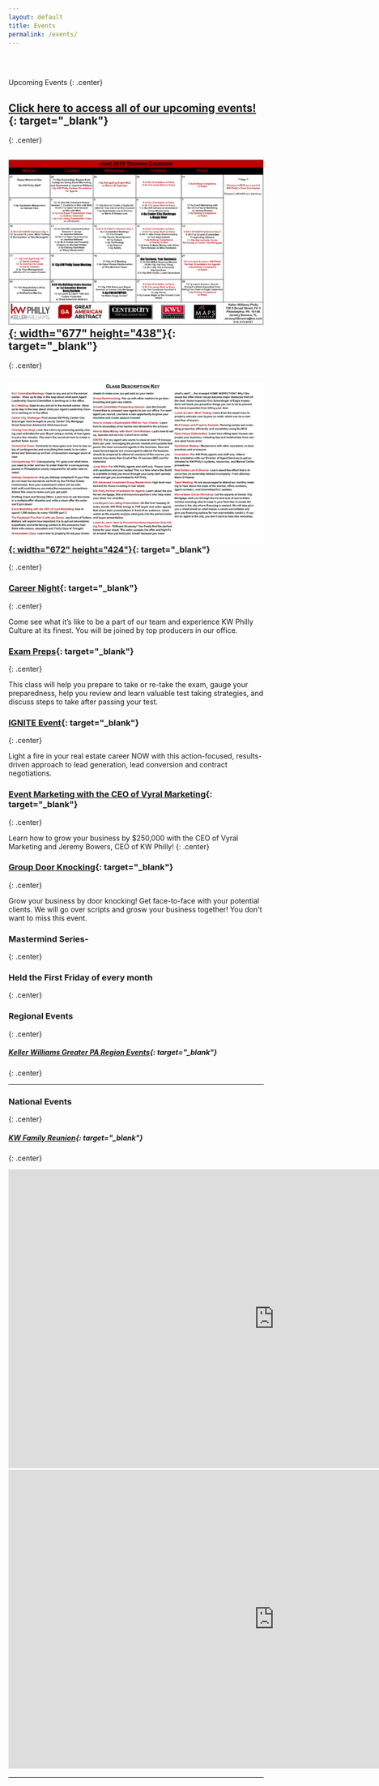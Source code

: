```yaml
---
layout: default
title: Events
permalink: /events/
---
```

<br>
<br>
<script type="text/javascript">
var bannersnack_embed = {"hash":"bxmaxeeap","width":1920,"height":1080,"t":1560458358,"userId":39203611,"responsive":true,"type":"html5"};
</script>

<script type="text/javascript" src="//cdn.bannersnack.com/iframe/embed.js"></script>

Upcoming Events
{: .center}

## [Click here to access all of our upcoming events\!](https://www.eventbrite.com/o/kw-philly-18045594071){: target="_blank"}
{: .center}

## [![](/uploads/june-2019.PNG){: width="677" height="438"}](https://s3.amazonaws.com/vyralmarketing/Jeremy+Bowers/June+2019+KW+Philly+Calendar.pdf){: target="_blank"}
{: .center}

### [![](/uploads/june-2019-2.PNG){: width="672" height="424"}](https://s3.amazonaws.com/vyralmarketing/Jeremy+Bowers/June+2019+KW+Philly+Calendar.pdf){: target="_blank"}
{: .center}

### [Career Night](https://www.eventbrite.com/e/career-night-tickets-64569045754){: target="_blank"}&nbsp;
{: .center}

Come see what it’s like to be a part of our team and experience KW Philly Culture at its finest. You will be joined by top producers in our office.

### [Exam Preps](https://www.eventbrite.com/e/real-estate-exam-prep-course-tickets-64568825094){: target="_blank"}
{: .center}

This class will help you prepare to take or re-take the exam, gauge your preparedness, help you review and learn valuable test taking strategies, and discuss steps to take after passing your test.

### [IGNITE Event](https://www.eventbrite.com/e/ignite-skills-to-spark-a-real-estate-career-tickets-63353325502){: target="_blank"}
{: .center}

Light a fire in your real estate career NOW with this action-focused, results-driven approach to lead generation, lead conversion and contract negotiations.

### [Event Marketing with the CEO of Vyral Marketing](https://www.eventbrite.com/e/event-marketing-with-the-ceo-of-vyral-marketing-tickets-62510918841){: target="_blank"}
{: .center}

Learn how to grow your business by $250,000 with the CEO of Vyral Marketing and Jeremy Bowers, CEO of KW Philly\!
{: .center}

### [Group Door Knocking](https://www.eventbrite.com/e/group-door-knocking-tickets-64627878725){: target="_blank"}
{: .center}

Grow your business by door knocking\! Get face-to-face with your potential clients. We will go over scripts and grosw your business together\! You don't want to miss this event.

### Mastermind Series-
{: .center}

### Held the First Friday of every month
{: .center}

### Regional Events
{: .center}

##### [Keller Williams Greater PA Region Events](https://www.eventbrite.com/o/keller-williams-greater-pa-region-pa-southern-nj-de-4004241849){: target="_blank"}
{: .center}

---

### National Events
{: .center}

##### [KW Family Reunion](https://familyreunion.kw.com){: target="_blank"}
{: .center}

<iframe width="1049" height="590" src="https://www.youtube.com/embed/6Y4TxIuRo-M" frameborder="0" allow="accelerometer; autoplay; encrypted-media; gyroscope; picture-in-picture" allowfullscreen=""></iframe>

<iframe width="1049" height="590" src="https://www.youtube.com/embed/q2rnvAOHPzc" frameborder="0" allow="accelerometer; autoplay; encrypted-media; gyroscope; picture-in-picture" allowfullscreen=""></iframe>

---